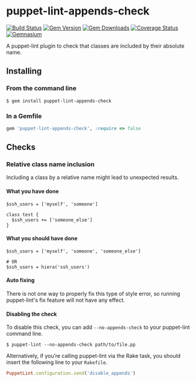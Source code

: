puppet-lint-appends-check
====================================

[![Build Status](https://img.shields.io/travis/puppet-community/puppet-lint-appends-check.svg)](https://travis-ci.org/puppet-community/puppet-lint-appends-check)
[![Gem Version](https://img.shields.io/gem/v/puppet-lint-appends-check.svg)](https://rubygems.org/gems/puppet-lint-appends-check)
[![Gem Downloads](https://img.shields.io/gem/dt/puppet-lint-appends-check.svg)](https://rubygems.org/gems/puppet-lint-appends-check)
[![Coverage Status](https://img.shields.io/coveralls/puppet-community/puppet-lint-appends-check.svg)](https://coveralls.io/r/puppet-community/puppet-lint-appends-check?branch=master)
[![Gemnasium](https://img.shields.io/gemnasium/puppet-community/puppet-lint-appends-check.svg)](https://gemnasium.com/puppet-community/puppet-lint-appends-check)

A puppet-lint plugin to check that classes are included by their absolute name.

## Installing

### From the command line

```shell
$ gem install puppet-lint-appends-check
```

### In a Gemfile

```ruby
gem 'puppet-lint-appends-check', :require => false
```

## Checks

### Relative class name inclusion

Including a class by a relative name might lead to unexpected results.

#### What you have done

```puppet
$ssh_users = ['myself', 'someone']

class test {
  $ssh_users += ['someone_else']
}
```

#### What you should have done

```puppet
$ssh_users = ['myself', 'someone', 'someone_else']

# OR
$ssh_users = hiera('ssh_users')
```

#### Auto fixing

There is not one way to properly fix this type of style error, so
running puppet-lint's fix feature will not have any effect.

#### Disabling the check

To disable this check, you can add `--no-appends-check` to your puppet-lint command line.

```shell
$ puppet-lint --no-appends-check path/to/file.pp
```

Alternatively, if you’re calling puppet-lint via the Rake task, you should insert the following line to your `Rakefile`.

```ruby
PuppetLint.configuration.send('disable_appends')
```

